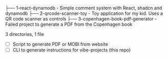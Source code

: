 


├── 1-react-dynamodb - Simple comment system with React, shadcn and dynamodb
├── 2-qrcode-scanner-toy - Toy application for my kid. Uses a QR code scanner as controls
├── 3-copenhagen-book-pdf-generator - Failed project to generate a PDF from the Copenhagen book

3 directories, 1 file
* [ ] Script to generate PDF or MOBI from website
* [ ] CLI to generate instructions for vibe-projects (this repo)
